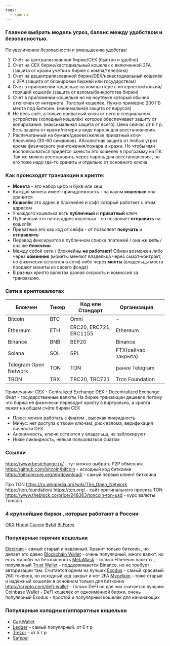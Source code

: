 ```yaml
---
tags:
  - крипта
---
```


### Главное выбрать модель угроз, баланс между удобством и безопасностью.
По увеличению безопасности и уменьшению удобства:

1. Счёт на централизованной бирже/СEX  (быстро и удобно) 
2. Счет на СEX бирже/кастодиальный кошелек с включенной 2FA (зашита от кражи учётки к бирже с компа/телефона)
3. Счет на децентрализованной бирже/DEX/некастодиальный кошелёк с 2FA (защита от блокировки биржей или государством)
4. Счет в приложении-кошельке на компьютере с интернетом/тонкий/горящий кошелёк (защита от взлома/банкротства биржи)
5. Счет в приложении-кошельке но на ноутбуке который обычно отключен от интернета. Толстый кошелёк. Нужно примерно 200 ГБ места под Биткоин. (минимальная защита от вирусов)
6. Не весь счёт, а только приватный ключ от него в специальном устройстве (холодный кошелёк) которое обеспечивает защиту от копирования. (максимальная защита от всего). Цена сейчас от 6 т р.  Есть защита от кражи/потери в виде пароля для восстановления. 
6. Распечатанный на бумаге/дереве/железе приватный ключ блокчейна (30-60 символов). Абсолютная защита от любых угроз кроме физического уничтожения/пожара и кражи. Но чтобы ими воспользоваться придётся занести это кошелёк в программу на ПК. Так же можно восстановить через пароль для восстановления , но его тоже надо где-то хранить и отдельно от основного ключа. 

### Как происходят транзакции в крипте:
- **Монета** - это набор цифр и букв или хеш
- Каждая монета имеет принадлежность - на каком **кошельке** она хранится
- **Кошелёк** это адрес в блокчейне и софт который работает с этим адресом
- У каждого кошелька есть **публичный** и **приватный** ключ.
- Публичный это почти адрес кошелька - он позволяет **отправить** на кошелёк
- Приватный это как код от сейфа - от позволяет **получать** и **отправлять** 
- Перевод фиксируется в публичном списке платежей / она же **сеть** / она же **блокчеин** 
- Между собой сети / блокчейны **не работают**! Обмен возможен либо через **обменник** (монеты меняют владельца через смарт-контракт, но физически остаются в сети) либо через **мосты** (владельцы моста продают монеты из своего фонда)
- В разных крипто валютах разная скорость и комиссия за транзакцию. 

### Сети в криптовалютах

| Блокчен               | Тикер | Код или Стандарт       | Организация         |     |
| --------------------- | ----- | ---------------------- | ------------------- | --- |
| Bitcoin               | BTC   | Omni                   | -                   |     |
| Ethereum              | ETH   | ERC20, ERC721, ERC1155 | Ethereum            |     |
| Binance               | BNB   | BEP20                  | Binance             |     |
| Solana                | SOL   | SPL                    | FTX(сейчас закрыта) |     |
| Telegram Open Network | TON   | TON                    | ранее Telegram      |     |
| TRON                  | TRX   | TRC20, TRC721          | Tron Foundation     |     |

Примечания:
СEX - Centralized Exchange
DEX - Decentralized Exchange
Фиат - государственные валюты
На бирже транзакции дешевле потому что биржа не физически переводит крипту а виртуально, а крипта лежит на общем счёте биржи
CEX
+ Плюс: можно работать с фиатом , высокая ликвидность
+ Минус: нет доступа к твоим ключам, риск взлома, верификация личности
DEX
+ Анонимность, ключи остаются у владельца, не заблокируют
+ Ниже ликвидность, нельзя пользоваться фиатом


### Ссылки
https://www.bestchange.ru/ - тут можно выбрать P2P обменник 
https://github.com/bitcoin/bitcoin - исходный код биткоина
https://bitcoincore.org/en/download/ - самый первый клиент биткоина

Про ТОN
https://ru.wikipedia.org/wiki/The_Open_Network
https://ton.foundation/
https://ton.org/ - сайт оригинального проекта TON
https://www.theblock.co/price/248363/toncoin-ton-usd - курс валюты Toncoin
### 4 крупнейшие биржи , которые работают в России
[OKX](https://www.okx.com/ru)
[Huobi](https://www.huobi.com/ru-ru/) 
[Cucoin](https://www.kucoin.com/)
[Bybit](https://www.bybit.com/ru-RU/)
[BitForex](https://www.bitforex.com/)

### Популярные горячие кошельки
[Electrum](https://electrum.org/) - самый старый и надежный. Хранит только биткоин , но делает это давно
[Blockchain Wallet](https://blockchain.info/wallet/) - очень популярный, много валют. но есть жалобы на безопасность
[MetaMask](https://metamask.io/) - только Ethereum валюты , популярный
[Trust Wallet](https://trustwallet.com/) - поддерживается Binance, но не требует авторизации там. Считается одним из лучших
[Exodus](https://www.exodus.com/) - самый красивый 260 токенов, но исходный код закрыт и нет 2FA
[Mycelium](https://wallet.mycelium.com/) - тоже старый и надёжный кошелёк в основном только для биткоина
https://crypto.com/defi-wallet - только DeFi но для них считается лучшим
Coinbase Wallet  - DeFI кошелёк от одноимённой биржи, очень популярный
Exodus - простой и популярный кошелёк для начинающих
### Популярные холодные/аппаратные кошельки
- [CartWallet](https://www.cardwallet.com/en/home/)
- [Ledger](https://www.ledger.com/)  - самый популярный.  от 6 т р
- [Trezor](https://trezor.io/) - от 5 т р
- [Safepal](https://safepal.io/)


